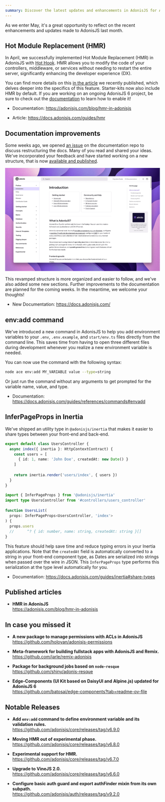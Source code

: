 ```yaml
---
summary: Discover the latest updates and enhancements in AdonisJS for April 2024
---
```


As we enter May, it's a great opportunity to reflect on the recent enhancements and updates made to AdonisJS last month.

## Hot Module Replacement (HMR)

In April, we successfully implemented Hot Module Replacement (HMR) in AdonisJS with [Hot Hook](https://github.com/Julien-R44/hot-hook). HMR allows you to modify the code of your controllers, middleware, or services without needing to restart the entire server, significantly enhancing the developer experience (DX). 

You can find more details on this [in the article](https://docs.adonisjs.com/guides/hmr) we recently published, which delves deeper into the specifics of this feature. Starter-kits now also include HMR by default. If you are working on an ongoing AdonisJS 6 project, be sure to check out the [documentation](https://docs.adonisjs.com/guides/hmr) to learn how to enable it!

- Documentation: https://adonisjs.com/blog/hmr-in-adonisjs

- Article: https://docs.adonisjs.com/guides/hmr

## Documentation improvements

Some weeks ago, we opened [an issue](https://github.com/adonisjs/v6-docs/issues/80) on the documentation repo to discuss restructuring the docs. Many of you read and shared your ideas. We've incorporated your feedback and have started working on a new structure, that is now [available and published](https://docs.adonisjs.com/). 

![alt text](new_docs.png)

This revamped structure is more organized and easier to follow, and we've also added some new sections. Further improvements to the documentation are planned for the coming weeks. In the meantime, we welcome your thoughts!

- New Documentation: https://docs.adonisjs.com/

## env\:add command

We've introduced a new command in AdonisJS to help you add environment variables to your `.env`, `.env.example`, and `start/env.ts` files directly from the command line. This saves time from having to open three different files during development whenever you realize a new environment variable is needed.

You can now use the command with the following syntax:

```sh
node ace env:add MY_VARIABLE value --type=string
```

Or just run the command without any arguments to get prompted for the variable name, value, and type.

- Documentation: https://docs.adonisjs.com/guides/references/commands#envadd

## InferPageProps in Inertia

We've shipped an utility type in `@adonisjs/inertia` that makes it easier to share types between your front-end and back-end. 

```ts
export default class UsersController {
  async index({ inertia }: HttpContextContract) {
    const users = [
      { id: 1, name: 'John Doe', createdAt: new Date() }
    ]

    return inertia.render('users/index', { users })
  }
}
```

```ts
import { InferPageProps } from '@adonisjs/inertia'
import type UsersController from '#controllers/users_controller'

function UsersList(
  props: InferPageProps<UsersController, 'index'>
) {
  props.users
  //      ^? { id: number, name: string, createdAt: string }[]
}
```

This feature should help save time and reduce typing errors in your Inertia applications. Note that the `createdAt` field is automatically converted to a string in your front-end component type, as Dates are serialized into strings when passed over the wire in JSON. This `InferPageProps` type performs this serialization at the type level automatically for you.

- Documentation: https://docs.adonisjs.com/guides/inertia#share-types

## Published articles

- **HMR in AdonisJS**\
  https://adonisjs.com/blog/hmr-in-adonisjs

## In case you missed it

- **A new package to manage permissions with ACLs in AdonisJS**\
  https://github.com/holoyan/adonisjs-permissions

- **Meta-framework for building fullstack apps with AdonisJS and Remix.**\
  https://github.com/jarle/remix-adonisjs

- **Package for background jobs based on `node-resque`**\
  https://github.com/shiny/adonis-resque

- **Edge-Components (UI Kit based on DaisyUI and Alpine.js) updated for AdonisJS 6**\
  https://github.com/batosai/edge-components?tab=readme-ov-file

## Notable Releases

<div class="links_list">

- **Add `env:add` command to define environment variable and its validation rules.**\
  https://github.com/adonisjs/core/releases/tag/v6.9.0

- **Moving HMR out of experimental phase.**\
  https://github.com/adonisjs/core/releases/tag/v6.8.0

- **Experimental support for HMR.**\
  https://github.com/adonisjs/core/releases/tag/v6.7.0

- **Upgrade to VineJS 2.0.**\
  https://github.com/adonisjs/core/releases/tag/v6.6.0

- **Configure basic auth guard and export authFinder mixin from its own subpath.**\
  https://github.com/adonisjs/auth/releases/tag/v9.2.0

</div>
